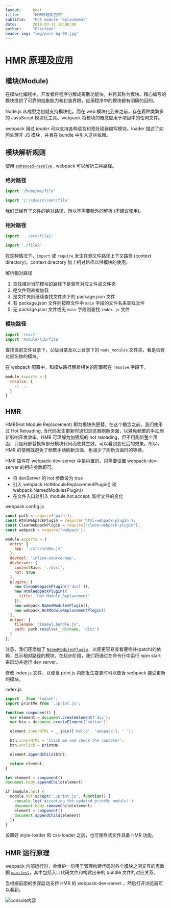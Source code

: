 ```yaml
---
layout:     post
title:      "HMR原理及应用"
subtitle:   "hot module replacement"
date:       2018-03-11 12:00:00
author:     "Ericteen"
header-img: "img/post-bg-05.jpg"
---
```

# HMR 原理及应用

## 模块(Module)

在模块化编程中，开发者将程序分解成离散功能块，并将其称为模块。精心编写的模块提供了可靠的抽象能力和封装界限，应用程序中的模块都有明确的目的。

Node.js 从成型之初就支持模块化。而在 web 模块化到来之前，存在着种类繁多的 JavaScript 模块化工具。webpack 将模块的概念应用于项目中的任何文件。

webpack 用过 *loader* 可以支持各种语言和预处理器编写模块。loader 描述了如何处理非 JS 模块，并且在 bundle 中引入这些依赖。

## 模块解析规则

使用 [`enhanced-resolve`](https://github.com/webpack/enhanced-resolve) , webpack 可以解析三种路径。

### 绝对路径

```javascript
import '/home/me/file'

import 'c:\\Users\\me\\file'
```

我们已经有了文件的绝对路径，所以不需要额外的解析 (不建议使用)。

### 相对路径

```javascript
import '../src/file1'

import './file2'
```

在这种情况下，`import` 或 `require` 发生在源文件路径上下文路径 (context directory)。context directory 加上相对路径以供模块的使用。

解析相对路径

1. 查找相对当前模块的路径下是否有对应文件或文件夹
2. 是文件则直接加载
3. 是文件夹则继续查找文件夹下的 package.json 文件
4. 有 package.json 文件则按照文件中 `main` 字段的文件名来查找文件
5. 无 package.json 文件或无 `main` 字段则查找 `index.js` 文件

### 模块路径

```javascript
import 'react'
import 'module/lib/file'
```

查找当前文件目录下，父级目录及以上目录下的 `node_modules` 文件夹，看是否有对应名称的模块。

在 webpack 配置中，和模块路径解析相关的配置都在 `resolve` 字段下。

```javascript
module.exports = {
  resolve: {
    // ...
  }
}
```

## HMR

HMR(Hot Module Replacement) 即为模块热更替。在这个概念之前，我们使用过 Hot Reloading, 当代码发生更新时通知浏览器刷新页面，以避免频繁的手动刷新影响开发效率。HMR 可理解为加强版的 hot reloading，但不用刷新整个页面，只是局部替换掉部分模块代码而使其生效，可以看到变化后的效果。所以，HMR 的使用既避免了频繁手动刷新页面，也减少了刷新页面时的等待。

HMR 插件在 webpack-dev-server 中是内置的。只需要设置 webpack-dev-server 的相应参数即可。

- 将 devServer 的 hot 参数设为 true
- 引入 webpack.HotModuleReplacementPlugin() 和 webpack.NamedModulesPlugin()
- 在文件入口处引入 module.hot.accept, 监听文件的变化

webpack.config.js

```javascript
const path = require('path');
const HtmlWebpackPlugin = require('html-webpack-plugin');
const CleanWebpackPlugin = require('clean-webpack-plugin');
const webpack = require('webpack');

module.exports = {
  entry: {
    app: './src/index.js'
  },
  devtool: 'inline-source-map',
  devServer: {
    contentBase: './dist',
    hot: true
  },
  plugins: [
    new CleanWebpackPlugin(['dist']),
    new HtmlWebpackPlugin({
      title: 'Hot Module Replacement'
    }),
    new webpack.NamedModulesPlugin(),
    new webpack.HotModuleReplacementPlugin()
  ],
  output: {
    filename: '[name].bundle.js',
    path: path.resolve(__dirname, 'dist')
  }
};
```

注意，我们还添加了 [`NamedModulesPlugin`](https://webpack.js.org/plugins/named-modules-plugin/)，以便更容易查看要修补(patch)的依赖，显示相对路径的模块。在起步阶段，我们将通过在命令行中运行 npm start 来启动并运行 dev server。

修改 index.js 文件，以便当 print.js 内部发生变更时可以告诉 webpack 接受更新的模块。

index.js

```javascript
import _ from 'lodash';
import printMe from './print.js';

function component() {
  var element = document.createElement('div');
  var btn = document.createElement('button');

  element.innerHTML = _.join(['Hello', 'webpack'], ' ');

  btn.innerHTML = 'Click me and check the console!';
  btn.onclick = printMe;

  element.appendChild(btn);

  return element;
}

let element = conponent()
document.body.appendChild(element)

if (module.hot) {
  module.hot.accept('./print.js', function() {
    console.log('Accepting the updated printMe module!')
    document.body.removeChild(element)
    element = component()
    document.appendChild(element)
  })
}
```

设置好 style-loader 和 css-loader 之后，也可使样式文件具备 HMR 功能。

## HMR 运行原理

webpack 内部运行时，会维护一份用于管理构建代码时各个模块之间交互的表数据 [`manifest`](https://webpack.js.org/concepts/manifest/)，其中包括入口代码文件和构建出来的 bundle 文件的对应关系。

当根据前面的步骤启动支持 HMR 的 webpack-dev-server ，然后打开浏览器可以看到。

![console内容]('/img/post-duola-image.jpg')